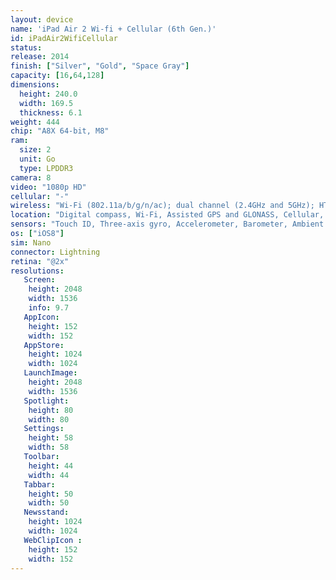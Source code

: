 ```yaml
---
layout: device
name: 'iPad Air 2 Wi-fi + Cellular (6th Gen.)'
id: iPadAir2WifiCellular
status: 
release: 2014
finish: ["Silver", "Gold", "Space Gray"]
capacity: [16,64,128]
dimensions:
  height: 240.0
  width: 169.5
  thickness: 6.1
weight: 444
chip: "A8X 64-bit, M8"
ram:
  size: 2
  unit: Go
  type: LPDDR3
camera: 8
video: "1080p HD"
cellular: "-"
wireless: "Wi‑Fi (802.11a/​b/​g/​n/​ac); dual channel (2.4GHz and 5GHz); HT80 with MIMO, Bluetooth 4.0 technology, UMTS/​HSPA/​HSPA+/​DC‑HSDPA; GSM/EDGE, CDMA EV-DO Rev. A and Rev. B, LTE"
location: "Digital compass, Wi‑Fi, Assisted GPS and GLONASS, Cellular, iBeacon microlocation"
sensors: "Touch ID, Three-axis gyro, Accelerometer, Barometer, Ambient light sensor"
os: ["iOS8"]
sim: Nano
connector: Lightning
retina: "@2x"
resolutions:
   Screen:
    height: 2048
    width: 1536
    info: 9.7
   AppIcon:
    height: 152
    width: 152
   AppStore:
    height: 1024
    width: 1024
   LaunchImage:
    height: 2048
    width: 1536
   Spotlight:
    height: 80
    width: 80
   Settings:
    height: 58
    width: 58
   Toolbar:
    height: 44
    width: 44
   Tabbar:
    height: 50
    width: 50
   Newsstand:
    height: 1024
    width: 1024
   WebClipIcon :
    height: 152
    width: 152
---
```

